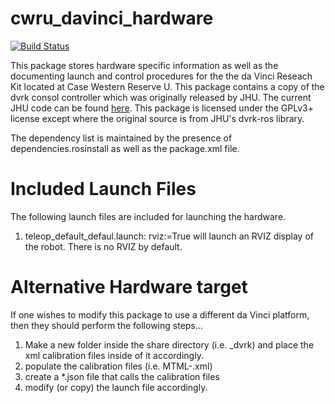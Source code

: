 # cwru_davinci_hardware
[![Build Status](https://travis-ci.com/cwru-robotics/cwru_davinci_hardware.svg?token=YmHMxBbcdppbMMkZWTut&branch=master)](https://travis-ci.com/cwru-robotics/cwru_davinci_hardware)

This package stores hardware specific information as well as the documenting launch and control procedures for the the da Vinci Reseach Kit located at Case Western Reserve U. This package contains a copy of the dvrk consol controller which was originally released by JHU. The current JHU code can be found [here](https://github.com/jhu-dvrk/dvrk-ros). This package is licensed under the GPLv3+ license except where the original source is from JHU's dvrk-ros library.

The dependency list is maintained by the presence of dependencies.rosinstall as well as the package.xml file.

# Included Launch Files

The following launch files are included for launching the hardware.
1. teleop_default_defaul.launch: rviz:=True will launch an RVIZ display of the robot. There is no RVIZ by default.


# Alternative Hardware target

If one wishes to modify this package to use a different da Vinci platform, then they should perform the following steps...

1. Make a new folder inside the share directory (i.e. <institution>_dvrk) and place the xml calibration files inside of it accordingly.
2. populate the calibration files (i.e. MTML-<serial>.xml)
3. create a *.json file that calls the calibration files
4. modify (or copy) the launch file accordingly.



